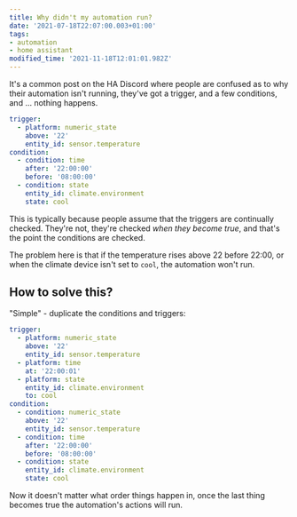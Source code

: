 ```yaml
---
title: Why didn't my automation run?
date: '2021-07-18T22:07:00.003+01:00'
tags:
- automation
- home assistant
modified_time: '2021-11-18T12:01:01.982Z'
---
```


It's a common post on the HA Discord where people are confused as to why their automation isn't running, they've got a trigger, and a few conditions, and ... nothing happens.

```yaml
trigger:  
  - platform: numeric_state  
    above: '22'  
    entity_id: sensor.temperature  
condition:  
  - condition: time  
    after: '22:00:00'  
    before: '08:00:00'  
  - condition: state  
    entity_id: climate.environment  
    state: cool  
```

This is typically because people assume that the triggers are continually checked. They're not, they're checked _when they become true_, and that's the point the conditions are checked.

The problem here is that if the temperature rises above 22 before 22:00, or when the climate device isn't set to `cool`, the automation won't run.

## How to solve this?

"Simple" - duplicate the conditions and triggers:

```yaml
trigger:  
  - platform: numeric_state  
    above: '22'  
    entity_id: sensor.temperature  
  - platform: time  
    at: '22:00:01'  
  - platform: state  
    entity_id: climate.environment  
    to: cool  
condition:  
  - condition: numeric_state  
    above: '22'  
    entity_id: sensor.temperature  
  - condition: time  
    after: '22:00:00'  
    before: '08:00:00'  
  - condition: state  
    entity_id: climate.environment  
    state: cool  
```

Now it doesn't matter what order things happen in, once the last thing becomes true the automation's actions will run.
